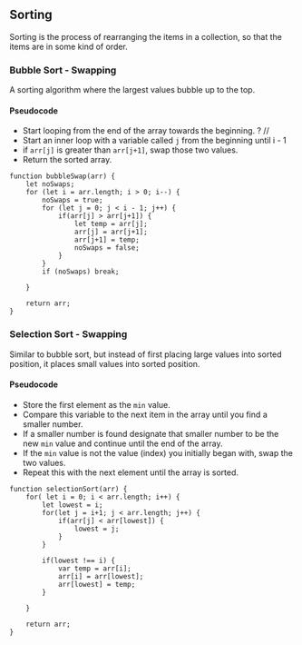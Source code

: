 ## Sorting
Sorting is the process of rearranging the items in a collection, so that the items are in some kind of order.


### Bubble Sort - Swapping
A sorting algorithm where the largest values bubble up to the top.

#### Pseudocode
* Start looping from the end of the array towards the beginning. ? //
* Start an inner loop with a variable called `j` from the beginning until i - 1
* if `arr[j]` is greater than `arr[j+1]`, swap those two values.
* Return the sorted array.


```
function bubbleSwap(arr) {
	let noSwaps;
	for (let i = arr.length; i > 0; i--) {
		noSwaps = true;
		for (let j = 0; j < i - 1; j++) {
			if(arr[j] > arr[j+1]) {
				let temp = arr[j];
				arr[j] = arr[j+1];
				arr[j+1] = temp;
				noSwaps = false;
			}
		}
		if (noSwaps) break;
		
	}
	
	return arr;
}

```


### Selection Sort - Swapping
Similar to bubble sort, but instead of first placing large values into sorted position, it places small values into sorted position.

#### Pseudocode
* Store the first element as the `min` value.
* Compare this variable to the next item in the array until you find a smaller number.
* If a smaller number is found designate that smaller number to be the new `min` value and continue until the end of the array.
* If the `min` value is not the value (index) you initially began with, swap the two values.
* Repeat this with the next element until the array is sorted.

```
function selectionSort(arr) {
	for( let i = 0; i < arr.length; i++) {
		let lowest = i;
		for(let j = i+1; j < arr.length; j++) {
			if(arr[j] < arr[lowest]) {
				lowest = j;
			}
		}
		
		if(lowest !== i) {
			var temp = arr[i];
			arr[i] = arr[lowest];
			arr[lowest] = temp;
		}
		
	}
	
	return arr;
} 

```